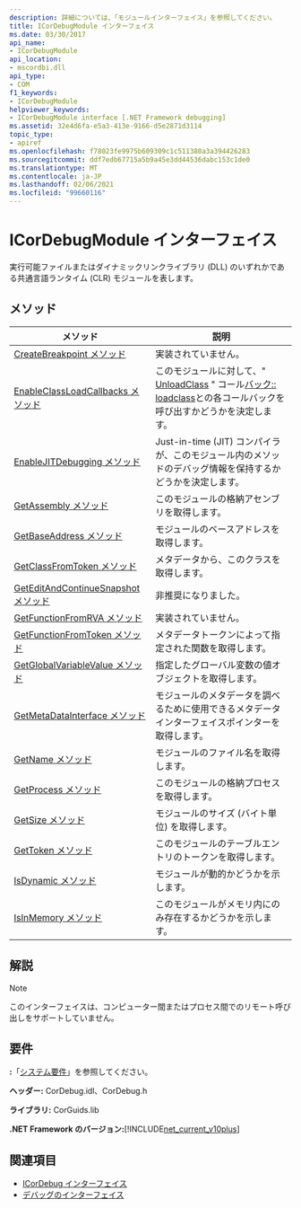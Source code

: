 ```yaml
---
description: 詳細については、「モジュールインターフェイス」を参照してください。
title: ICorDebugModule インターフェイス
ms.date: 03/30/2017
api_name:
- ICorDebugModule
api_location:
- mscordbi.dll
api_type:
- COM
f1_keywords:
- ICorDebugModule
helpviewer_keywords:
- ICorDebugModule interface [.NET Framework debugging]
ms.assetid: 32e4d6fa-e5a3-413e-9166-d5e2871d3114
topic_type:
- apiref
ms.openlocfilehash: f78023fe9975b609309c1c511380a3a394426283
ms.sourcegitcommit: ddf7edb67715a5b9a45e3dd44536dabc153c1de0
ms.translationtype: MT
ms.contentlocale: ja-JP
ms.lasthandoff: 02/06/2021
ms.locfileid: "99660116"
---
```

# <a name="icordebugmodule-interface"></a>ICorDebugModule インターフェイス

実行可能ファイルまたはダイナミックリンクライブラリ (DLL) のいずれかである共通言語ランタイム (CLR) モジュールを表します。  
  
## <a name="methods"></a>メソッド  
  
|メソッド|説明|  
|------------|-----------------|  
|[CreateBreakpoint メソッド](icordebugmodule-createbreakpoint-method.md)|実装されていません。|  
|[EnableClassLoadCallbacks メソッド](icordebugmodule-enableclassloadcallbacks-method.md)|このモジュールに対して、" [UnloadClass](icordebugmanagedcallback-unloadclass-method.md) " コール[バック:: loadclass](icordebugmanagedcallback-loadclass-method.md)との各コールバックを呼び出すかどうかを決定します。|  
|[EnableJITDebugging メソッド](icordebugmodule-enablejitdebugging-method.md)|Just-in-time (JIT) コンパイラが、このモジュール内のメソッドのデバッグ情報を保持するかどうかを決定します。|  
|[GetAssembly メソッド](icordebugmodule-getassembly-method.md)|このモジュールの格納アセンブリを取得します。|  
|[GetBaseAddress メソッド](icordebugmodule-getbaseaddress-method.md)|モジュールのベースアドレスを取得します。|  
|[GetClassFromToken メソッド](icordebugmodule-getclassfromtoken-method.md)|メタデータから、このクラスを取得します。|  
|[GetEditAndContinueSnapshot メソッド](icordebugmodule-geteditandcontinuesnapshot-method.md)|非推奨になりました。|  
|[GetFunctionFromRVA メソッド](icordebugmodule-getfunctionfromrva-method.md)|実装されていません。|  
|[GetFunctionFromToken メソッド](icordebugmodule-getfunctionfromtoken-method.md)|メタデータトークンによって指定された関数を取得します。|  
|[GetGlobalVariableValue メソッド](icordebugmodule-getglobalvariablevalue-method.md)|指定したグローバル変数の値オブジェクトを取得します。|  
|[GetMetaDataInterface メソッド](icordebugmodule-getmetadatainterface-method.md)|モジュールのメタデータを調べるために使用できるメタデータインターフェイスポインターを取得します。|  
|[GetName メソッド](icordebugmodule-getname-method.md)|モジュールのファイル名を取得します。|  
|[GetProcess メソッド](icordebugmodule-getprocess-method.md)|このモジュールの格納プロセスを取得します。|  
|[GetSize メソッド](icordebugmodule-getsize-method.md)|モジュールのサイズ (バイト単位) を取得します。|  
|[GetToken メソッド](icordebugmodule-gettoken-method.md)|このモジュールのテーブルエントリのトークンを取得します。|  
|[IsDynamic メソッド](icordebugmodule-isdynamic-method.md)|モジュールが動的かどうかを示します。|  
|[IsInMemory メソッド](icordebugmodule-isinmemory-method.md)|このモジュールがメモリ内にのみ存在するかどうかを示します。|  
  
## <a name="remarks"></a>解説  
  
> [!NOTE]
> このインターフェイスは、コンピューター間またはプロセス間でのリモート呼び出しをサポートしていません。  
  
## <a name="requirements"></a>要件  

 **:**「[システム要件](../../get-started/system-requirements.md)」を参照してください。  
  
 **ヘッダー:** CorDebug.idl、CorDebug.h  
  
 **ライブラリ:** CorGuids.lib  
  
 **.NET Framework のバージョン:**[!INCLUDE[net_current_v10plus](../../../../includes/net-current-v10plus-md.md)]  
  
## <a name="see-also"></a>関連項目

- [ICorDebug インターフェイス](icordebug-interface.md)
- [デバッグのインターフェイス](debugging-interfaces.md)
